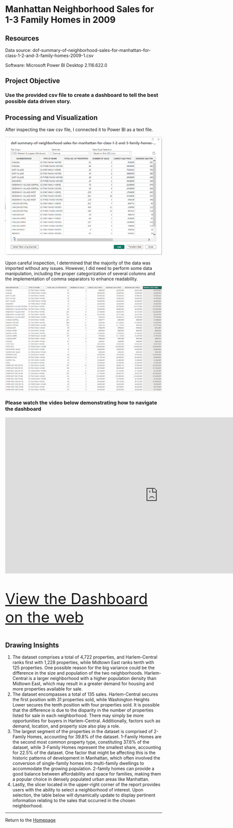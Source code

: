 # Manhattan Neighborhood Sales for 1-3 Family Homes in 2009

## Resources
Data source: dof-summary-of-neighborhood-sales-for-manhattan-for-class-1-2-and-3-family-homes-2009-1.csv

Software: Microsoft Power BI Desktop 2.116.622.0

## Project Objective
### Use the provided csv file to create a dashboard to tell the best possible data driven story.

## Processing and Visualization
After inspecting the raw csv file, I connected it to Power BI as a text file. 

![Screenshot](Images/connect.png)

Upon careful inspection, I determined that the majority of the data was imported without any issues. However, I did need to perform some data manipulation, including the proper categorization of several columns and the implementation of comma separators to enhance readability.

![Screenshot](Images/columns.png)

### Please watch the video below demonstrating how to navigate the dashboard

<iframe width="980" height="500" src="https://www.youtube.com/embed/pBy1zgt0XPc" title="YouTube video player" frameborder="0" allow="accelerometer; autoplay; clipboard-write; encrypted-media; gyroscope; picture-in-picture; web-share" allowfullscreen></iframe>



<p style="font-size: 48px;"><a href="https://app.powerbi.com/view?r=eyJrIjoiNmExMmY0NTYtOWVjZS00MDgzLTgyMDEtNWU0YWMxMjVkOTVlIiwidCI6ImRiMTUyMWRlLTEwYTYtNGIzNC05MDJiLTc4NGNiMmEyNjM5OCIsImMiOjZ9" target="_blank">View the Dashboard on the web</a></p>


## Drawing Insights

1. The dataset comprises a total of 4,722 properties, and Harlem-Central ranks first with 1,228 properties, while Midtown East ranks tenth with 125 properties. One possible reason for the big variance could be the difference in the size and population of the two neighborhoods. Harlem-Central is a larger neighborhood with a higher population density than Midtown East, which may result in a greater demand for housing and more properties available for sale.
2. The dataset encompasses a total of 135 sales. Harlem-Central secures the first position with 31 properties sold, while Washington Heights Lower secures the tenth position with four properties sold. It is possible that the difference is due to the disparity in the number of properties listed for sale in each neighborhood. There may simply be more opportunities for buyers in Harlem-Central. Additionally, factors such as demand, location, and property size also play a role.
3. The largest segment of the properties in the dataset is comprised of 2-Family Homes, accounting for 39.8% of the dataset. 1-Family Homes are the second most common property type, constituting 37.6% of the dataset, while 3-Family Homes represent the smallest share, accounting for 22.5% of the dataset. One factor that might be affecting this is the historic patterns of development in Manhattan, which often involved the conversion of single-family homes into multi-family dwellings to accommodate the growing population. 2-family homes can provide a good balance between affordability and space for families, making them a popular choice in densely populated urban areas like Manhattan.
4. Lastly, the slicer located in the upper-right corner of the report provides users with the ability to select a neighborhood of interest. Upon selection, the table below will dynamically update to display pertinent information relating to the sales that occurred in the chosen neighborhood.

---
Return to the [Homepage](https://kenlo94.github.io/)
